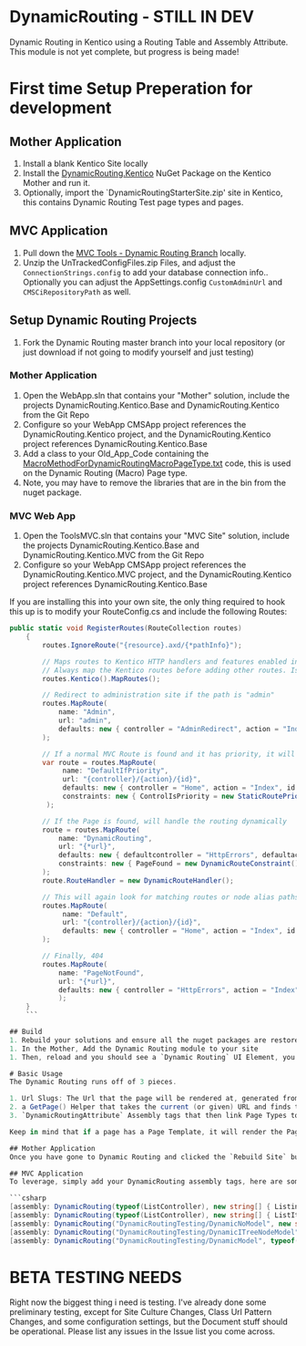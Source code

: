 # DynamicRouting - STILL IN DEV
Dynamic Routing in Kentico using a Routing Table and Assembly Attribute.  This module is not yet complete, but progress is being made!

# First time Setup Preperation for development

## Mother Application
1. Install a blank Kentico Site locally
1. Install the [DynamicRouting.Kentico](https://www.nuget.org/packages/DynamicRouting.Kentico/12.0.0) NuGet Package on the Kentico Mother and run it.
1. Optionally, import the `DynamicRoutingStarterSite.zip' site in Kentico, this contains Dynamic Routing Test page types and pages.

## MVC Application
1. Pull down the [MVC Tools - Dynamic Routing Branch](https://github.com/KenticoDevTrev/KenticoTools/tree/DynamicRouting) locally.
1. Unzip the UnTrackedConfigFiles.zip Files, and adjust the `ConnectionStrings.config` to add your database connection info..  Optionally you can adjust the AppSettings.config `CustomAdminUrl` and `CMSCiRepositoryPath` as well.

## Setup Dynamic Routing Projects
1. Fork the Dynamic Routing master branch into your local repository (or just download if not going to modify yourself and just testing)

### Mother Application
1. Open the WebApp.sln that contains your "Mother" solution, include the projects DynamicRouting.Kentico.Base and DynamicRouting.Kentico from the Git Repo
1. Configure so your WebApp CMSApp project references the DynamicRouting.Kentico project, and the DynamicRouting.Kentico project references DynamicRouting.Kentico.Base
1. Add a class to your Old_App_Code containing the [MacroMethodForDynamicRoutingMacroPageType.txt](https://github.com/KenticoDevTrev/DynamicRouting/blob/master/DynamicRouting.Kentico.Mother/MacroMethodForDynamicRoutingMacroPageType.txt) code, this is used on the Dynamic Routing (Macro) Page type.
1. Note, you may have to remove the libraries that are in the bin from the nuget package.

### MVC Web App
1. Open the ToolsMVC.sln that contains your "MVC Site" solution, include the projects DynamicRouting.Kentico.Base and DynamicRouting.Kentico.MVC from the Git Repo
1. Configure so your WebApp CMSApp project references the DynamicRouting.Kentico.MVC project, and the DynamicRouting.Kentico project references DynamicRouting.Kentico.Base

If you are installing this into your own site, the only thing required to hook this up is to modify your RouteConfig.cs and include the following Routes:

```csharp
public static void RegisterRoutes(RouteCollection routes)
    {
        routes.IgnoreRoute("{resource}.axd/{*pathInfo}");

        // Maps routes to Kentico HTTP handlers and features enabled in ApplicationConfig.cs
        // Always map the Kentico routes before adding other routes. Issues may occur if Kentico URLs are matched by a general route, for example images might not be displayed on pages
        routes.Kentico().MapRoutes();

        // Redirect to administration site if the path is "admin"
        routes.MapRoute(
            name: "Admin",
            url: "admin",
            defaults: new { controller = "AdminRedirect", action = "Index" }
        );

        // If a normal MVC Route is found and it has priority, it will take it, otherwise it will bypass.
        var route = routes.MapRoute(
             name: "DefaultIfPriority",
             url: "{controller}/{action}/{id}",
             defaults: new { controller = "Home", action = "Index", id = UrlParameter.Optional },
             constraints: new { ControlIsPriority = new StaticRoutePriorityConstraint() }
         );

        // If the Page is found, will handle the routing dynamically
        route = routes.MapRoute(
            name: "DynamicRouting",
            url: "{*url}",
            defaults: new { defaultcontroller = "HttpErrors", defaultaction = "Index" },
            constraints: new { PageFound = new DynamicRouteConstraint() }
        );
        route.RouteHandler = new DynamicRouteHandler();

        // This will again look for matching routes or node alias paths, this time it won't care if the route is priority or not.
        routes.MapRoute(
             name: "Default",
             url: "{controller}/{action}/{id}",
             defaults: new { controller = "Home", action = "Index", id = UrlParameter.Optional }
        );

        // Finally, 404
        routes.MapRoute(
            name: "PageNotFound",
            url: "{*url}",
            defaults: new { controller = "HttpErrors", action = "Index" }
            );
    }
    ```

## Build
1. Rebuild your solutions and ensure all the nuget packages are restored.
1. In the Mother, Add the Dynamic Routing module to your site
1. Then, reload and you should see a `Dynamic Routing` UI Element, you can now run the Build on the site to generate the Url Slugs for the firs time (after that it automatically generates)

# Basic Usage
The Dynamic Routing runs off of 3 pieces.

1. Url Slugs: The Url that the page will be rendered at, generated from the Page Type's URL Pattern.  You can use `{% ParentUrl() %}` in the URL Pattern to substitute the page's parent URL Slug (ex: URL Pattern: `{% ParentUrl() %}/{% Name %}` )
2. a GetPage() Helper that takes the current (or given) URL and finds the page that has a matching slug (and thus also have the Class Name)
3. `DynamicRoutingAttribute` Assembly tags that then link Page Types to Controller, Controller+Action, View, or View+Model

Keep in mind that if a page has a Page Template, it will render the Page Template instead.

## Mother Application
Once you have gone to Dynamic Routing and clicked the `Rebuild Site` button, you should now be able to add and edit pages.  URL Slugs are automatically handled when pages are Inserted, Updated, Culture Insert, Moved, Sorted/Changed Order, Copied, or Published.  See [DynamicRouteInitializationModule.cs](https://github.com/KenticoDevTrev/DynamicRouting/blob/master/DynamicRouting.Kentico.Base/Helpers/DynamicRouteInitializationModule.cs).

## MVC Application
To leverage, simply add your DynamicRouting assembly tags, here are some samples:

```csharp
[assembly: DynamicRouting(typeof(ListController), new string[] { Listing.CLASS_NAME }, nameof(ListController.Listing) )]
[assembly: DynamicRouting(typeof(ListController), new string[] { ListItem.CLASS_NAME }, nameof(ListController.ListItem))]
[assembly: DynamicRouting("DynamicRoutingTesting/DynamicNoModel", new string[] { "DynamicRouting.Macro" }, false)]
[assembly: DynamicRouting("DynamicRoutingTesting/DynamicITreeNodeModel", new string[] { "DynamicRouting.Sibling" }, true)]
[assembly: DynamicRouting("DynamicRoutingTesting/DynamicModel", typeof(NodeAliasPath), NodeAliasPath.CLASS_NAME)]
```

# BETA TESTING NEEDS
Right now the biggest thing i need is testing.  I've already done some preliminary testing, except for Site Culture Changes, Class Url Pattern Changes, and some configuration settings, but the Document stuff should be operational.  Please list any issues in the Issue list you come across.

